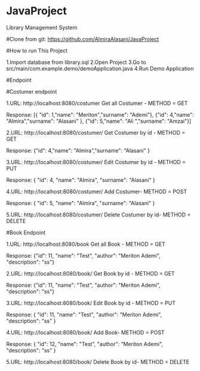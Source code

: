 # JavaProject
Library Management System

#Clone from git: https://github.com/AlmiraAlasani/JavaProject

#How to run This Project

1.Import database from library.sql
2.Open Project
3.Go to src/main/com.example.demo/demoApplication.java
4.Run Demo Application

#Endpoint

#Costumer endpoint

1.URL: http://localhost:8080/costumer Get all Costumer - METHOD = GET

Response:
[{  "id": 1,"name": "Meriton","surname": "Ademi"}, {"id": 4,"name": "Almira","surname": "Alasani" }, {"id": 5,"name": "Ali ","surname": "Amzai"}]

2.URL: http://localhost:8080/costumer/ Get Costumer by id - METHOD = GET

Response:
{"id": 4,"name": "Almira","surname": "Alasani" }

3.URL: http://localhost:8080/costumer/ Edit Costumer by id - METHOD = PUT

Response:
{
    "id": 4,
    "name": "Almira",
    "surname": "Alasani"
}

4.URL: http://localhost:8080/costumer/ Add Costumer- METHOD = POST

Response:
{
    "id": 5,
    "name": "Almira",
    "surname": "Alasani"
}

5.URL: http://localhost:8080/costumer/ Delete Costumer by id- METHOD = DELETE

#Book Endpoint

1.URL: http://localhost:8080/book Get all Book - METHOD = GET

Response:
{"id": 11, "name": "Test", "author": "Meriton Ademi", "description": "ss"}

2.URL: http://localhost:8080/book/ Get Book by id - METHOD = GET

Response:
{"id": 11, "name": "Test", "author": "Meriton Ademi", "description": "ss"}

3.URL: http://localhost:8080/book/ Edit Book by id - METHOD = PUT

Response:
{
    "id": 11,
    "name": "Test",
    "author": "Meriton Ademi",
    "description": "ss"
}

4.URL: http://localhost:8080/book/ Add Book- METHOD = POST

Response:
{
    "id": 12,
    "name": "Test",
    "author": "Meriton Ademi",
    "description": "ss"
}

5.URL: http://localhost:8080/book/ Delete Book by id- METHOD = DELETE



